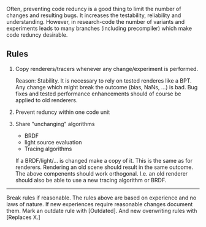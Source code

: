 Often, preventing code reduncy is a good thing to limit the number of changes and resulting bugs.
It increases the testability, reliability and understanding.
However, in research-code the number of variants and experiments leads to many branches (including precompiler) which make code reduncy desirable.

Rules
-

1. Copy renderers/tracers whenever any change/experiment is performed.

   Reason: Stability. It is necessary to rely on tested renderes like a BPT. Any change which might break the outcome (bias, NaNs, ...) is bad. Bug fixes and tested performance enhancements should of course be applied to old renderers.

2. Prevent reduncy within one code unit

3. Share "unchanging" algorithms

   * BRDF
   * light source evaluation
   * Tracing algorithms

   If a BRDF/light/... is changed make a copy of it. This is the same as for renderers. Rendering an old scene should result in the same outcome.
   The above compenents should work orthogonal. I.e. an old renderer should also be able to use a new tracing algorithm or BRDF.


---------------------

Break rules if reasonable. The rules above are based on experience and no laws of nature. If new experiences require reasonable changes document them.
Mark an outdate rule with [Outdated]. And new overwriting rules with [Replaces X.]